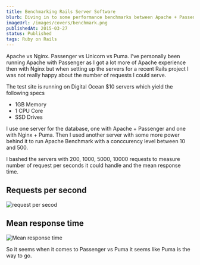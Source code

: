 ```yaml
---
title: Benchmarking Rails Server Software
blurb: Diving in to some performance benchmarks between Apache + Passenger and Nginx + Puma.
imageUrl: /images/covers/benchmark.png
publishedAt: 2015-03-27
status: Published
tags: Ruby on Rails
---
```


Apache vs Nginx. Passenger vs Unicorn vs Puma. I’ve personally been running Apache with Passenger as I got a lot more of Apache experience then with Nginx but when setting up the servers for a recent Rails project I was not really happy about the number of requests I could serve.

The test site is running on Digital Ocean $10 servers which yield the following specs

* 1GB Memory
* 1 CPU Core
* SSD Drives

I use one server for the database, one with Apache + Passenger and one with Nginx + Puma. Then I used another server with some more power behind it to run Apache Benchmark with a conccurency level between 10 and 500.

I bashed the servers with 200, 1000, 5000, 10000 requests to measure number of request per seconds it could handle and the mean response time.

## Requests per second

![request per secod](http://i.imgur.com/Z6V8S1O.jpg)

## Mean response time

![Mean response time](http://i.imgur.com/Z6V8S1O.jpg)

So it seems when it comes to Passenger vs Puma it seems like Puma  is the way to go.
